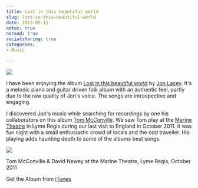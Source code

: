 ```yaml
---
title: Lost in this beautiful world
slug: lost-in-this-beautiful-world
date: 2013-05-11
notoc: true
noread: true
socialsharing: true
categories: 
- Music

---
```

![][williampickup]

I have been enjoying the album [Lost in this beautiful world][apple] by [Jon Lacey][jonlacey]. It's a melodic piano and guitar driven folk album with an authentic feel, partly due to the raw quality of Jon's voice. The songs are introspective and engaging.

I discovered Jon's music while searching for recordings by one his collaborators on this album [Tom McConville][tommcconville]. We saw Tom play at the [Marine Theatre][marinetheatre] in Lyme Regis during our last visit to England in October 2011. It was fun night with a small enthusiastic crowd of locals and the odd traveller. His playing adds haunting depth to some of the albums best songs.

![][2]

Tom McConville &amp; David Newey at the Marine Theatre, Lyme Regis, October 2011

Get the Album from [iTunes][apple]

[apple]: https://itunes.apple.com/us/album/lost-in-this-beautiful-world/id291476461?uo=4
[jonlacey]: http://www.jonlacey.co.uk/intro.html
[marinetheatre]: http://www.marinetheatre.com/theatre-story/
[tommcconville]: http://www.tommcconville.co.uk/
[williampickup]: https://williampickup.org/uploads/2014/02/LostInThisBeautifulWorld.jpg
[2]: https://williampickup.org/uploads/2014/02/1110-Tom-McConville-1.jpg
